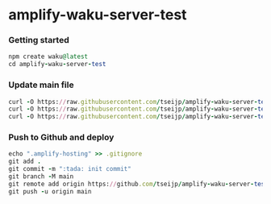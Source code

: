 # amplify-waku-server-test

### Getting started

```ruby
npm create waku@latest
cd amplify-waku-server-test
```

### Update main file

```ruby
curl -O https://raw.githubusercontent.com/tseijp/amplify-waku-server-test/refs/heads/main/startServer.mjs
curl -O https://raw.githubusercontent.com/tseijp/amplify-waku-server-test/refs/heads/main/deploy-manifest.json
curl -O https://raw.githubusercontent.com/tseijp/amplify-waku-server-test/refs/heads/main/amplify.yml
```

### Push to Github and deploy

```ruby
echo ".amplify-hosting" >> .gitignore
git add .
git commit -m ":tada: init commit"
git branch -M main
git remote add origin https://github.com/tseijp/amplify-waku-server-test.git
git push -u origin main
```
